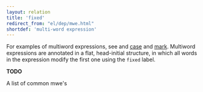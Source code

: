 ```yaml
---
layout: relation
title: 'fixed'
redirect_from: "el/dep/mwe.html"
shortdef: 'multi-word expression'
---
```


For examples of multiword expressions, see and [case]() and [mark](). 
Multiword expressions are annotated in a flat, head-initial structure,
in which all words in the expression modify the first one using the
`fixed` label.

**TODO** 

A list of common mwe's
<!-- Interlanguage links updated Út zář 29 18:41:22 CEST 2020 -->
